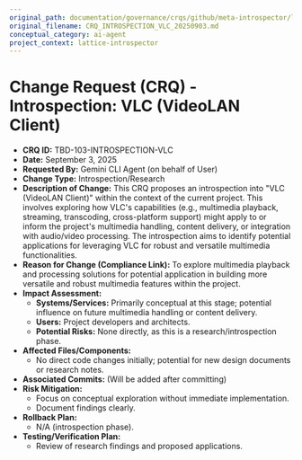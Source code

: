 ```yaml
---
original_path: documentation/governance/crqs/github/meta-introspector/lattice-introspector/docs/crq/CRQ_INTROSPECTION_VLC_20250903.md
original_filename: CRQ_INTROSPECTION_VLC_20250903.md
conceptual_category: ai-agent
project_context: lattice-introspector
---
```


# Change Request (CRQ) - Introspection: VLC (VideoLAN Client)

*   **CRQ ID:** TBD-103-INTROSPECTION-VLC
*   **Date:** September 3, 2025
*   **Requested By:** Gemini CLI Agent (on behalf of User)
*   **Change Type:** Introspection/Research
*   **Description of Change:**
    This CRQ proposes an introspection into "VLC (VideoLAN Client)" within the context of the current project. This involves exploring how VLC's capabilities (e.g., multimedia playback, streaming, transcoding, cross-platform support) might apply to or inform the project's multimedia handling, content delivery, or integration with audio/video processing. The introspection aims to identify potential applications for leveraging VLC for robust and versatile multimedia functionalities.
*   **Reason for Change (Compliance Link):**
    To explore multimedia playback and processing solutions for potential application in building more versatile and robust multimedia features within the project.
*   **Impact Assessment:**
    *   **Systems/Services:** Primarily conceptual at this stage; potential influence on future multimedia handling or content delivery.
    *   **Users:** Project developers and architects.
    *   **Potential Risks:** None directly, as this is a research/introspection phase.
*   **Affected Files/Components:**
    *   No direct code changes initially; potential for new design documents or research notes.
*   **Associated Commits:** (Will be added after committing)
*   **Risk Mitigation:**
    *   Focus on conceptual exploration without immediate implementation.
    *   Document findings clearly.
*   **Rollback Plan:**
    *   N/A (introspection phase).
*   **Testing/Verification Plan:**
    *   Review of research findings and proposed applications.
